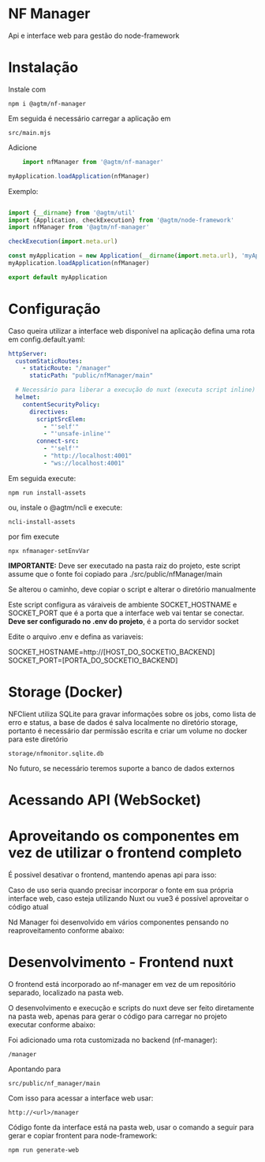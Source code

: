 # NF Manager

Api e interface web para gestão do node-framework

# Instalação

Instale com

    npm i @agtm/nf-manager

Em seguida é necessário carregar a aplicação em

    src/main.mjs

Adicione

```javascript
    import nfManager from '@agtm/nf-manager'

myApplication.loadApplication(nfManager)
```

Exemplo:

```javascript

import {__dirname} from '@agtm/util'
import {Application, checkExecution} from '@agtm/node-framework'
import nfManager from '@agtm/nf-manager'

checkExecution(import.meta.url)

const myApplication = new Application(__dirname(import.meta.url), 'myApplication')
myApplication.loadApplication(nfManager)

export default myApplication

```

# Configuração

Caso queira utilizar a interface web disponível na aplicação defina uma rota em config.default.yaml:

```yaml
httpServer:
  customStaticRoutes:
    - staticRoute: "/manager"
      staticPath: "public/nfManager/main"

  # Necessário para liberar a execução do nuxt (executa script inline) Adaptar de acordo com o projeto
  helmet:
    contentSecurityPolicy:
      directives:
        scriptSrcElem:
          - "'self'"
          - "'unsafe-inline'"
        connect-src:
          - "'self'"
          - "http://localhost:4001"
          - "ws://localhost:4001"
```

Em seguida execute:

```shell
npm run install-assets
```

ou, instale o @agtm/ncli e execute:

```shell
ncli-install-assets
```

por fim execute

```shell
npx nfmanager-setEnvVar
```

**IMPORTANTE:** Deve ser executado na pasta raiz do projeto, este script assume que o fonte foi copiado para
./src/public/nfManager/main

Se alterou o caminho, deve copiar o script e alterar o diretório manualmente

Este script configura as váraiveis de ambiente SOCKET_HOSTNAME e SOCKET_PORT que é a porta que a interface web vai tentar se
conectar. **Deve ser configurado no .env do projeto**, é a porta do servidor socket

Edite o arquivo .env e defina as variaveis:

SOCKET_HOSTNAME=http://[HOST_DO_SOCKETIO_BACKEND]
SOCKET_PORT=[PORTA_DO_SOCKETIO_BACKEND]


# Storage (Docker)

NFClient utiliza SQLite para gravar informações sobre os jobs, como lista de erro e status, a base de dados é salva
localmente no diretório storage, portanto é necessário dar permissão escrita e criar um volume no docker para este
diretório

    storage/nfmonitor.sqlite.db

No futuro, se necessário teremos suporte a banco de dados externos

# Acessando API (WebSocket)

# Aproveitando os componentes em vez de utilizar o frontend completo

É possivel desativar o frontend, mantendo apenas api para isso:

<TODO>

Caso de uso seria quando precisar incorporar o fonte em sua própria interface web, caso esteja utilizando Nuxt ou vue3 é
possível aproveitar o código atual

Nd Manager foi desenvolvido em vários componentes pensando no reaproveitamento conforme abaixo:

<TODO>

# Desenvolvimento - Frontend nuxt

O frontend está incorporado ao nf-manager em vez de um repositório separado, localizado na pasta web.

O desenvolvimento e execução e scripts do nuxt deve ser feito diretamente na pasta web, apenas para gerar o código para
carregar no projeto executar conforme abaixo:

Foi adicionado uma rota customizada no backend (nf-manager):

    /manager

Apontando para

    src/public/nf_manager/main

Com isso para acessar a interface web usar:

    http://<url>/manager

Código fonte da interface está na pasta web, usar o comando a seguir para gerar e copiar frontent para node-framework:

    npm run generate-web



